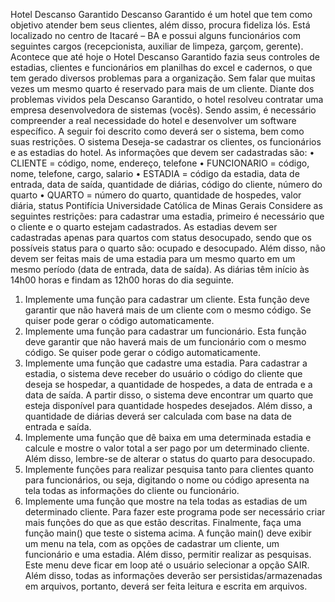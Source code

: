 Hotel Descanso Garantido
Descanso Garantido é um hotel que tem como objetivo atender bem seus clientes, além disso,
procura fideliza lós. Está localizado no centro de Itacaré – BA e possui alguns funcionários com
seguintes cargos (recepcionista, auxiliar de limpeza, garçom, gerente). Acontece que até hoje o
Hotel Descanso Garantido fazia seus controles de estadias, clientes e funcionários em planilhas do
excel e cadernos, o que tem gerado diversos problemas para a organização. Sem falar que muitas
vezes um mesmo quarto é reservado para mais de um cliente. Diante dos problemas vividos pela
Descanso Garantido, o hotel resolveu contratar uma empresa desenvolvedora de sistemas (vocês).
Sendo assim, é necessário compreender a real necessidade do hotel e desenvolver um software
específico. A seguir foi descrito como deverá ser o sistema, bem como suas restrições.
O sistema
Deseja-se cadastrar os clientes, os funcionários e as estadias do hotel. As informações que devem
ser cadastradas são:
• CLIENTE = código, nome, endereço, telefone
• FUNCIONARIO = código, nome, telefone, cargo, salario
• ESTADIA = código da estadia, data de entrada, data de saída, quantidade de diárias, código do
cliente, número do quarto
• QUARTO = número do quarto, quantidade de hospedes, valor diária, status
Pontifícia Universidade Católica de Minas Gerais
Considere as seguintes restrições: para cadastrar uma estadia, primeiro é necessário que o cliente
e o quarto estejam cadastrados. As estadias devem ser cadastradas apenas para quartos com status
desocupado, sendo que os possíveis status para o quarto são: ocupado e desocupado. Além disso,
não devem ser feitas mais de uma estadia para um mesmo quarto em um mesmo período (data de
entrada, data de saída). As diárias têm início às 14h00 horas e findam as 12h00 horas do dia
seguinte.
1. Implemente uma função para cadastrar um cliente. Esta função deve garantir que não
haverá mais de um cliente com o mesmo código. Se quiser pode gerar o código
automaticamente.
2. Implemente uma função para cadastrar um funcionário. Esta função deve garantir que não
haverá mais de um funcionário com o mesmo código. Se quiser pode gerar o código
automaticamente.
3. Implemente uma função que cadastre uma estadia. Para cadastrar a estadia, o sistema deve
receber do usuário o código do cliente que deseja se hospedar, a quantidade de hospedes,
a data de entrada e a data de saída. A partir disso, o sistema deve encontrar um quarto que
esteja disponível para quantidade hospedes desejados. Além disso, a quantidade de diárias
deverá ser calculada com base na data de entrada e saída.
4. Implemente uma função que dê baixa em uma determinada estadia e calcule e mostre o
valor total a ser pago por um determinado cliente. Além disso, lembre-se de alterar o status
do quarto para desocupado.
5. Implemente funções para realizar pesquisa tanto para clientes quanto para funcionários, ou
seja, digitando o nome ou código apresenta na tela todas as informações do cliente ou
funcionário.
6. Implemente uma função que mostre na tela todas as estadias de um determinado cliente.
Para fazer este programa pode ser necessário criar mais funções do que as que estão descritas.
Finalmente, faça uma função main() que teste o sistema acima. A função main() deve exibir um
menu na tela, com as opções de cadastrar um cliente, um funcionário e uma estadia. Além disso,
permitir realizar as pesquisas. Este menu deve ficar em loop até o usuário selecionar a opção SAIR.
Além disso, todas as informações deverão ser persistidas/armazenadas em arquivos, portanto,
deverá ser feita leitura e escrita em arquivos.
